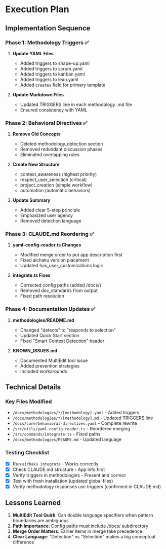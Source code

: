 # Execution Plan

## Implementation Sequence

### Phase 1: Methodology Triggers ✅

1. **Update YAML Files**
   - Added triggers to shape-up.yaml
   - Added triggers to scrum.yaml
   - Added triggers to kanban.yaml
   - Added triggers to lean.yaml
   - Added `creates` field for primary template

2. **Update Markdown Files**
   - Updated TRIGGERS line in each methodology .md file
   - Ensured consistency with YAML

### Phase 2: Behavioral Directives ✅

1. **Remove Old Concepts**
   - Deleted methodology_detection section
   - Removed redundant discussion phases
   - Eliminated overlapping rules

2. **Create New Structure**
   - context_awareness (highest priority)
   - respect_user_selection (critical)
   - project_creation (simple workflow)
   - automation (automatic behaviors)

3. **Update Summary**
   - Added clear 5-step principle
   - Emphasized user agency
   - Removed detection language

### Phase 3: CLAUDE.md Reordering ✅

1. **yaml-config-reader.ts Changes**
   - Modified merge order to put app description first
   - Fixed aichaku version placement
   - Updated has_user_customizations logic

2. **integrate.ts Fixes**
   - Corrected config paths (added /docs/)
   - Removed doc_standards from output
   - Fixed path resolution

### Phase 4: Documentation Updates ✅

1. **methodologies/README.md**
   - Changed "detects" to "responds to selection"
   - Updated Quick Start section
   - Fixed "Smart Context Detection" header

2. **KNOWN_ISSUES.md**
   - Documented MultiEdit tool issue
   - Added prevention strategies
   - Included workarounds

## Technical Details

### Key Files Modified

- `/docs/methodologies/*/[methodology].yaml` - Added triggers
- `/docs/methodologies/*/[methodology].md` - Updated TRIGGERS line
- `/docs/core/behavioral-directives.yaml` - Complete rewrite
- `/src/utils/yaml-config-reader.ts` - Reordered merging
- `/src/commands/integrate.ts` - Fixed paths
- `/docs/methodologies/README.md` - Updated language

### Testing Checklist

- [x] Run `aichaku integrate` - Works correctly
- [x] Check CLAUDE.md structure - App info first
- [x] Verify triggers in methodologies - Present and correct
- [x] Test with fresh installation (updated global files)
- [x] Verify methodology responses use triggers (confirmed in CLAUDE.md)

## Lessons Learned

1. **MultiEdit Tool Quirk**: Can double language specifiers when pattern boundaries are ambiguous
2. **Path Importance**: Config paths must include /docs/ subdirectory
3. **Merge Order Matters**: Earlier items in merge take precedence
4. **Clear Language**: "Detection" vs "Selection" makes a big conceptual difference

